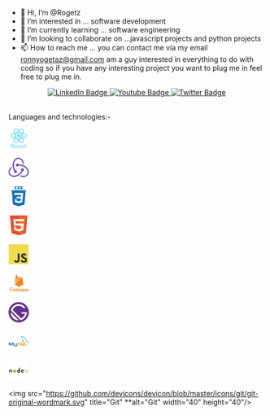 - 👋 Hi, I’m @Rogetz 
- 👀 I’m interested in ... software development
- 🌱 I’m currently learning ... software engineering
- 💞️ I’m looking to collaborate on ...javascript projects and python projects
- 📫 How to reach me ... you can contact me via my email ronnyogetaz@gmail.com
am a guy interested in everything to do with coding so if you have any interesting project you want to plug me in feel free to plug me in.
<!---
Rogetz/Rogetz is a ✨ special ✨ repository because its `README.md` (this file) appears on your GitHub profile.
You can click the Preview link to take a look at your changes.
--->

<div align="center">
<a href="https://www.linkedin.com/in/ronny-odhiambo-515535241">

<img src="https://img.shields.io/badge/LinkedIn-blue?style=for-the-badge&logo=linkedin&logoColor=white" alt="LinkedIn Badge"/>

</a>

<a href="your-youtube-URL">

<img src="https://img.shields.io/badge/YouTube-red?style=for-the-badge&logo=youtube&logoColor=white" alt="Youtube Badge"/>

</a>

<a href="https://www.twitter.com/ronnyogetaz">
<img src="https://img.shields.io/badge/Twitter-blue?style=for-the-badge&logo=twitter&logoColor=white" alt="Twitter Badge"/>

</a>
</div>
<div align="center">
<img src="https://komarev.com/ghpvc/?username=Rogetz&style=flat-square&color=blue" alt=""/>
</div>
<p>Languages and technologies:- </p>
<div>


<img src="https://github.com/devicons/devicon/blob/master/icons/react/react-original-wordmark.svg" title="React" alt="React" width="40" height="40"/>&nbsp;




<img src="https://github.com/devicons/devicon/blob/master/icons/redux/redux-original.svg" title="Redux" alt="Redux " width="40" height="40"/>&nbsp;

<img src="https://github.com/devicons/devicon/blob/master/icons/css3/css3-plain-wordmark.svg"  title="CSS3" alt="CSS" width="40" height="40"/>&nbsp;

<img src="https://github.com/devicons/devicon/blob/master/icons/html5/html5-original.svg" title="HTML5" alt="HTML" width="40" height="40"/>&nbsp;

<img src="https://github.com/devicons/devicon/blob/master/icons/javascript/javascript-original.svg" title="JavaScript" alt="JavaScript" width="40" height="40"/>&nbsp;

<img src="https://github.com/devicons/devicon/blob/master/icons/firebase/firebase-plain-wordmark.svg" title="Firebase" alt="Firebase" width="40" height="40"/>&nbsp;

<img src="https://github.com/devicons/devicon/blob/master/icons/gatsby/gatsby-original.svg" title="Gatsby"  alt="Gatsby" width="40" height="40"/>&nbsp;

<img src="https://github.com/devicons/devicon/blob/master/icons/mysql/mysql-original-wordmark.svg" title="MySQL"  alt="MySQL" width="40" height="40"/>&nbsp;

<img src="https://github.com/devicons/devicon/blob/master/icons/nodejs/nodejs-original-wordmark.svg" title="NodeJS" alt="NodeJS" width="40" height="40"/>&nbsp;


<img src="https://github.com/devicons/devicon/blob/master/icons/git/git-original-wordmark.svg" title="Git" **alt="Git" width="40" height="40"/>

</div>
